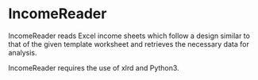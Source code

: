 # IncomeReader
IncomeReader reads Excel income sheets which follow a design similar to that of the given template worksheet and retrieves the necessary data for analysis.

IncomeReader requires the use of xlrd and Python3.
